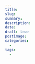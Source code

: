 ```yaml
---
title: 
slug: 
summary: 
description: 
date: 
draft: true
postimage:
categories:
  - 
tags:
  - 
---
```

